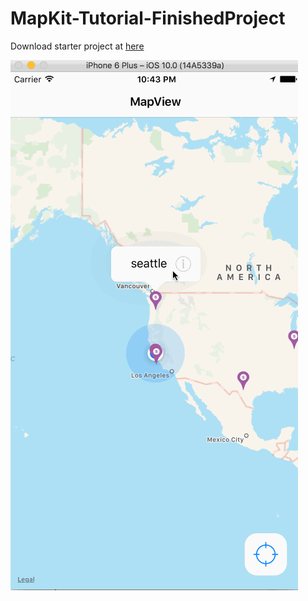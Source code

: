 # MapKit-Tutorial-FinishedProject
Download starter project at [here](https://github.com/hao44le/MapKit-Tutorial-Beginner)


<img src='./mapKitTutorialDemo.gif' title='First UI' width='' alt='Video Walkthrough'/>

